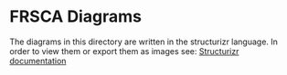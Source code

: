 # FRSCA Diagrams

The diagrams in this directory are written in the structurizr language. In order
to view them or export them as images see:
[Structurizr documentation](https://structurizr.org/)

